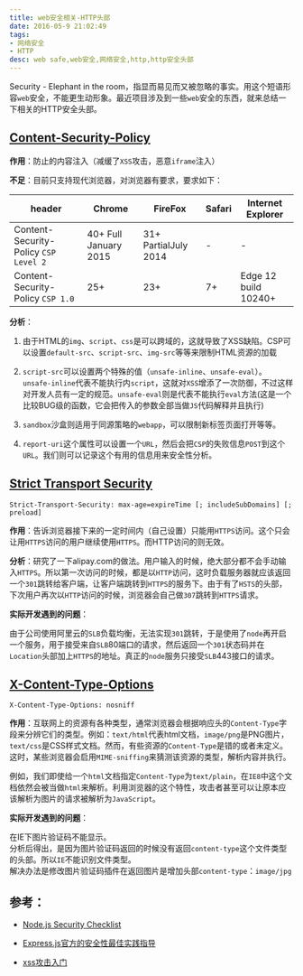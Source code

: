 ```yaml
---
title: web安全相关-HTTP头部
date: 2016-05-9 21:02:49
tags:
- 网络安全
- HTTP
desc: web safe,web安全,网络安全,http,http安全头部
---
```


Security - Elephant in the room，指显而易见而又被忽略的事实。用这个短语形容`web`安全，不能更生动形象。最近项目涉及到一些`web`安全的东西，就来总结一下相关的HTTP安全头部。

<!--more-->

## [Content-Security-Policy](http://content-security-policy.com/)

**作用**：防止的内容注入（减缓了`XSS`攻击，恶意`iframe`注入）

**不足**：目前只支持现代浏览器，对浏览器有要求，要求如下：

header | Chrome | FireFox | Safari |  Internet Explorer
---|---|---|---|---|
Content-Security-Policy `CSP Level 2` | 40+ Full January 2015 | 31+ PartialJuly 2014 | - | -
Content-Security-Policy `CSP 1.0` | 25+ | 23+ | 7+ | Edge 12 build 10240+

**分析**：
1. 由于HTML的`img`、`script`、`css`是可以跨域的，这就导致了XSS缺陷。CSP可以设置`default-src`、`script-src`、`img-src`等等来限制HTML资源的加载

2. `script-src`可以设置两个特殊的值（`unsafe-inline`、`unsafe-eval`）。`unsafe-inline`代表不能执行内`script`，这就对`XSS`增添了一次防御，不过这样对开发人员有一定的规范。`unsafe-eval`则是代表不能执行`eval`方法(这是一个比较BUG级的函数，它会把传入的参数全部当做`JS`代码解释并且执行)
3. `sandbox`沙盒则适用于同源策略的`webapp`，可以限制新标签页面打开等等。
4. `report-uri`这个属性可以设置一个`URL`，然后会把`CSP`的失败信息`POST`到这个`URL`。我们则可以记录这个有用的信息用来安全性分析。


## [Strict Transport Security](https://developer.mozilla.org/en-US/docs/Web/Security/HTTP_strict_transport_security)

```
Strict-Transport-Security: max-age=expireTime [; includeSubDomains] [; preload]
```
**作用**：告诉浏览器接下来的一定时间内（自己设置）只能用`HTTPS`访问。这个只会让用`HTTPS`访问的用户继续使用`HTTPS`。而HTTP访问的则无效。

**分析**：研究了一下alipay.com的做法。用户输入的时候，绝大部分都不会手动输入`HTTPS`。所以第一次访问的时候，都是以`HTTP`访问，这时负载服务器就应该返回一个`301`跳转给客户端，让客户端跳转到`HTTPS`的服务下。由于有了`HSTS`的头部，下次用户再次以`HTTP`访问的时候，浏览器会自己做`307`跳转到`HTTPS`请求。

**实际开发遇到的问题**：

由于公司使用阿里云的`SLB`负载均衡，无法实现`301`跳转，于是使用了`node`再开启一个服务，用于接受来自`SLB`80端口的请求，然后返回一个`301`状态码并在`Location`头部加上`HTTPS`的地址。真正的`node`服务只接受`SLB`443接口的请求。

## [X-Content-Type-Options](https://msdn.microsoft.com/en-us/library/gg622941.aspx)
```
X-Content-Type-Options: nosniff
```
**作用**：互联网上的资源有各种类型，通常浏览器会根据响应头的`Content-Type`字段来分辨它们的类型。例如：`text/html`代表html文档，`image/png`是PNG图片，`text/css`是CSS样式文档。然而，有些资源的`Content-Type`是错的或者未定义。这时，某些浏览器会启用`MIME-sniffing`来猜测该资源的类型，解析内容并执行。

例如，我们即使给一个`html`文档指定`Content-Type`为`text/plain`，在`IE8`中这个文档依然会被当做`html`来解析。利用浏览器的这个特性，攻击者甚至可以让原本应该解析为图片的请求被解析为`JavaScript`。

**实际开发遇到的问题**：

在IE下图片验证码不能显示。  
分析后得出，是因为图片验证码返回的时候没有返回`content-type`这个文件类型的头部。所以`IE`不能识别文件类型。  
解决办法是修改图片验证码插件在返回图片是增加头部`content-type`：`image/jpg`

## 参考：

- [Node.js Security Checklist](https://blog.risingstack.com/node-js-security-checklist/)

- [Express.js官方的安全性最佳实践指导](http://expressjs.com/en/advanced/best-practice-security.html)

- [xss攻击入门](http://www.cnblogs.com/bangerlee/archive/2013/04/06/3002142.html)

